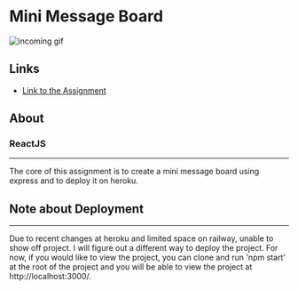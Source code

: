 # Mini Message Board
![incoming gif]()
## Links
- [Link to the Assignment](https://www.theodinproject.com/lessons/nodejs-mini-message-board)

## About
### ReactJS
<hr>
The core of this assignment is to create a mini message board using express and to deploy it on heroku.

## Note about Deployment
<hr>
Due to recent changes at heroku and limited space on railway, unable to show off project. I will figure out a different way to deploy the project.
For now, if you would like to view the project, you can clone and run 'npm start' at the root of the project and you will be able to view the project
at http://localhost:3000/.
